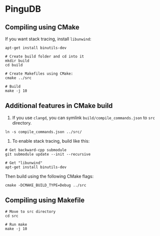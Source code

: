 # PinguDB

## Compiling using CMake

If you want stack tracing, install `libunwind`:

```
apt-get install binutils-dev
```

```
# Create build folder and cd into it
mkdir build
cd build

# Create Makefiles using CMake:
cmake ../src

# Build
make -j 10
```

## Additional features in CMake build

1. If you use `clangd`, you can symlink `build/compile_commands.json` to `src`
directory.

```
ln -s compile_commands.json ../src/
```

1. To enable stack tracing, build like this:

```
# Get backward-cpp submodule
git submodule update --init --recursive

# Get "libunwind"
apt-get install binutils-dev
```

Then build using the following CMake flags:

```
cmake -DCMAKE_BUILD_TYPE=Debug ../src
```

## Compiling using Makefile

```
# Move to src directory
cd src

# Run make
make -j 10
```
